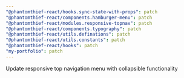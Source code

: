 ```yaml
---
"@phantomthief-react/hooks.sync-state-with-props": patch
"@phantomthief-react/components.hamburger-menu": patch
"@phantomthief-react/modules.responsive-topnav": patch
"@phantomthief-react/components.typography": patch
"@phantomthief-react/utils.definations": patch
"@phantomthief-react/utils.constants": patch
"@phantomthief-react/hooks": patch
"my-portfolio": patch
---
```


Update responsive top navigation menu with collapsible functionality
